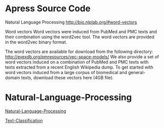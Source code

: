 # Apress Source Code
 Natural Language Processing
http://bio.nlplab.org/#word-vectors



Word vectors
Word vectors were induced from PubMed and PMC texts and their combination using the word2vec tool. The word vectors are provided in the word2vec binary format.

The word vectors are available for download from the following directory:
http://evexdb.org/pmresources/vec-space-models/
We also provide a set of word vectors induced on a combination of PubMed and PMC texts with texts extracted from a recent English Wikipedia dump. To get started with word vectors induced from a large corpus of biomedical and general-domain texts, download these vectors here (4GB file).
# Natural-Language-Processing

[Natural-Language-Processing](https://chatbotslife.com/building-a-natural-language-processing-pipeline-1d9ffe051b94)

[Text-Classification](https://medium.datadriveninvestor.com/text-prediction-using-long-short-term-memory-a42fc66e22c3)


